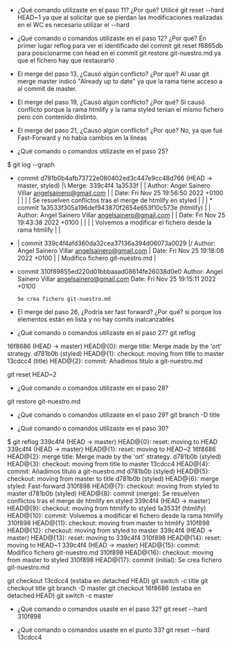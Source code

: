 - ¿Qué comando utilizaste en el paso 11? ¿Por qué? 
Utilicé git reset --hard HEAD~1 ya que al solicitar que se pierdan las modificaciones realizadas en el WC es necesario utilizar el --hard

- ¿Qué comando o comandos utilizaste en el paso 12? ¿Por qué?
En primer lugar reflog para ver el identificado del commit
git reset f6865db para posicionarme con head en el commit 
git restore git-nuestro.md ya que el fichero hay que restaurarlo 

- El merge del paso 13, ¿Causó algún conflicto? ¿Por qué? 
Al usar git merge master indicó "Already up to date" ya que la rama tiene acceso a al commit de master. 

- El merge del paso 19, ¿Causó algún conflicto? ¿Por qué?
Si causó conflicto porque la rama htmlify y la rama styled tenian el mismo fichero pero con contenido distinto. 

- El merge del paso 21, ¿Causó algún conflicto? ¿Por qué?
No, ya que fué Fast-Forward y no había cambios en la líneas 

- ¿Qué comando o comandos utilizaste en el paso 25?

$ git log --graph
*   commit d781b0b4afb73722e080402ed3c447e9cc48d766 (HEAD -> master, styled)
|\  Merge: 339c4f4 1a3533f
| | Author: Angel Sainero Villar <angelsainero@gmail.com>
| | Date:   Fri Nov 25 19:56:50 2022 +0100
| |
| |     Se resuelven conflictos tras el merge de htmlify en styled
| |
| * commit 1a3533f305a196def943870f2654e653f10c573e (htmlify)
| | Author: Angel Sainero Villar <angelsainero@gmail.com>
| | Date:   Fri Nov 25 19:43:38 2022 +0100
| |
| |     Volvemos a modificar el fichero desde la rama htmlify
| |
* | commit 339c4f4afd360da32cea37136a394d06073a0029
|/  Author: Angel Sainero Villar <angelsainero@gmail.com>
|   Date:   Fri Nov 25 19:18:08 2022 +0100
|
|       Modifico fichero git-nuestro.md
|
* commit 310f89855ed220d01bbbaaad08614fe26038d0e0
  Author: Angel Sainero Villar <angelsainero@gmail.com>
  Date:   Fri Nov 25 19:15:11 2022 +0100

      Se crea fichero git-nuestro.md

- El merge del paso 26, ¿Podría ser fast forward? ¿Por qué?
si porque los elementos están en lista y no hay comits inalcanzables 

- ¿Qué comando o comandos utilizaste en el paso 27?
git reflog

16f8686 (HEAD -> master) HEAD@{0}: merge title: Merge made by the 'ort' strategy.
d781b0b (styled) HEAD@{1}: checkout: moving from title to master
13cdcc4 (title) HEAD@{2}: commit: Añadimos titulo a git-nuestro.md


git reset HEAD~2


- ¿Qué comando o comandos utilizaste en el paso 28?

 git restore git-nuestro.md 

- ¿Qué comando o comandos utilizaste en el paso 29?
git branch -D title

- ¿Qué comando o comandos utilizaste en el paso 30?

$ git reflog
339c4f4 (HEAD -> master) HEAD@{0}: reset: moving to HEAD
339c4f4 (HEAD -> master) HEAD@{1}: reset: moving to HEAD~2
16f8686 HEAD@{2}: merge title: Merge made by the 'ort' strategy.
d781b0b (styled) HEAD@{3}: checkout: moving from title to master
13cdcc4 HEAD@{4}: commit: Añadimos titulo a git-nuestro.md
d781b0b (styled) HEAD@{5}: checkout: moving from master to title
d781b0b (styled) HEAD@{6}: merge styled: Fast-forward
310f898 HEAD@{7}: checkout: moving from styled to master
d781b0b (styled) HEAD@{8}: commit (merge): Se resuelven conflictos tras el merge de htmlify en styled
339c4f4 (HEAD -> master) HEAD@{9}: checkout: moving from htmlify to styled
1a3533f (htmlify) HEAD@{10}: commit: Volvemos a modificar el fichero desde la rama htmlify
310f898 HEAD@{11}: checkout: moving from master to htmlify
310f898 HEAD@{12}: checkout: moving from styled to master
339c4f4 (HEAD -> master) HEAD@{13}: reset: moving to 339c4f4
310f898 HEAD@{14}: reset: moving to HEAD~1
339c4f4 (HEAD -> master) HEAD@{15}: commit: Modifico fichero git-nuestro.md
310f898 HEAD@{16}: checkout: moving from master to styled
310f898 HEAD@{17}: commit (initial): Se crea fichero git-nuestro.md

git checkout 13cdcc4 (estaba en detached HEAD)
git switch -c title
git checkout title
git branch -D master
git checkout 16f8686 (estaba en detached HEAD)
git switch -c master


- ¿Qué comando o comandos usaste en el paso 32?
 git reset --hard 310f898

- ¿Qué comando o comandos usaste en el punto 33?
git reset --hard 13cdcc4